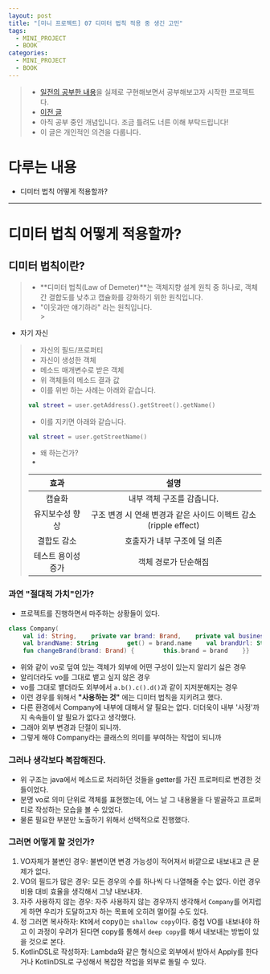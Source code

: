 ```yaml
---
layout: post
title: "[미니 프로젝트] 07 디미터 법칙 적용 중 생긴 고민"
tags:
  - MINI_PROJECT
  - BOOK
categories:
  - MINI_PROJECT
  - BOOK
---
```

> - [일전의 공부한 내용](./rollup-2025-01.firstHalf.html)을 실제로 구현해보면서 공부해보고자 시작한 프로젝트다.
> - [이전 글](https://newkayak12.github.io/mini_project/book/2025/08/20/mini-project-06-문서-작성에-대해서!.html)
> - 아직 공부 중인 개념입니다. 조금 틀려도 너른 이해 부탁드립니다!
> - 이 글은 개인적인 의견을 다룹니다.

# 다루는 내용
- 디미터 법칙 어떻게 적용할까?

---
# 디미터 법칙 어떻게 적용할까?
## 디미터 법칙이란?
  
> - **디미터 법칙(Law of Demeter)**는 객체지향 설계 원칙 중 하나로, 객체 간 결합도를 낮추고 캡슐화를 강화하기 위한 원칙입니다.  
> - "이웃과만 얘기하라" 라는 원칙입니다.  
    >  
- 자기 자신  
>   - 자신의 필드/프로퍼티  
> - 자신이 생성한 객체  
> - 메소드 매개변수로 받은 객체  
> - 위 객체들의 메소드 결과 값  
> - 이를 위반 하는 사례는 아래와 같습니다.  
> ```kotlin  
> val street = user.getAddress().getStreet().getName()  
> ```  
> - 이를 지키면 아래와 같습니다.  
> ```kotlin  
> val street = user.getStreetName()  
> ```  
>  
> - 왜 하는건가?  
> -  
> |     효과     |                     설명                      |  
> |:----------:|:-------------------------------------------:|  
> |    캡슐화     |               내부 객체 구조를 감춥니다.               |  
> |  유지보수성 향상  | 구조 변경 시 연쇄 변경과 같은 사이드 이펙트 감소(ripple effect) |  
> |   결합도 감소   |              호출자가 내부 구조에 덜 의존               |  
> | 테스트 용이성 증가 |                 객체 경로가 단순해짐                 |  
>   
  
### 과연 "절대적 가치"인가?  
- 프로젝트를 진행하면서 마주하는 상황들이 있다.  
```kotlin  
class Company(  
    val id: String,    private var brand: Brand,    private val business: Business,    private var contact: Contact,    private var address: Address,    private var representative: Representative,) {  
    val brandName: String        get() = brand.name    val brandUrl: String        get() = brand.url  
    fun changeBrand(brand: Brand) {        this.brand = brand    }}  
```  
- 위와 같이 vo로 덮여 있는 객체가 외부에 어떤 구성이 있는지 알리기 싫은 경우  
- 알리더라도 vo를 그대로 뱉고 싶지 않은 경우  
- vo를 그대로 뱉더라도 외부에서 `a.b().c().d()`과 같이 지저분해지는 경우  
- 이런 경우를 위해서 **"사용하는 것"** 에는 디미터 법칙을 지키려고 했다.  
- 다른 환경에서 Company에 내부에 대해서 알 필요는 없다. 더더욱이 내부 '사정'까지 속속들이 알 필요가 없다고 생각했다.  
- 그래야 외부 변경과 단절이 되니까.  
- 그렇게 해야 Company라는 클래스의 의미를 부여하는 작업이 되니까  
  
### 그러나 생각보다 복잡해진다.  
- 위 구조는 java에서 메소드로 처리하던 것들을 getter를 가진 프로퍼티로 변경한 것들이었다.  
- 분명 vo로 의미 단위로 객체를 표현했는데, 어느 날 그 내용물을 다 발골하고 프로퍼티로 작성하는 모습을 볼 수 있었다.  
- 물론 필요한 부분만 노출하기 위해서 선택적으로 진행했다.   
  
### 그러면 어떻게 할 것인가?  
1. VO자체가 불변인 경우: 불변이면 변경 가능성이 적어져서 바깥으로 내보내고 큰 문제가 없다.  
2. VO의 필드가 많은 경우: 모든 경우의 수를 하나씩 다 나열해줄 수는 없다. 이런 경우 비용 대비 효율을 생각해서 그냥 내보내자.  
2. 자주 사용하지 않는 경우: 자주 사용하지 않는 경우까지 생각해서 `Company`를 어지럽게 하면 우리가 도달하고자 하는 목표에 오히려 멀어질 수도 있다.  
3. 정 그러면 복사하자: Kt에서 copy()는 `shallow copy`이다. 중첩 VO를 내보내야 하고 이 과정이 우려가 된다면 copy를 통해서 `deep copy`를 해서 내보내는 방법이 있을 것으로 본다.  
4. KotlinDSL로 작성하자: Lambda와 같은 형식으로 외부에서 받아서 Apply를 한다거나 KotlinDSL로 구성해서 복잡한 작업을 외부로 돌릴 수 있다.
